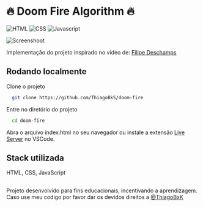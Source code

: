 # 🔥 Doom Fire Algorithm 🔥

![HTML](https://img.shields.io/badge/HTML5-E34F26?style=for-the-badge&logo=html5&logoColor=white)
![CSS](https://img.shields.io/badge/CSS3-1572B6?style=for-the-badge&logo=css3&logoColor=white)
![Javascript](https://img.shields.io/badge/JavaScript-323330?style=for-the-badge&logo=javascript&logoColor=F7DF1E)

![Screenshoot](./preview.gif)

Implementação do projeto inspirado no vídeo de: [Filipe Deschamps](https://youtu.be/fxm8cadCqbs)

## Rodando localmente

Clone o projeto

```bash
  git clone https://github.com/ThiagoBkS/doom-fire

```

Entre no diretório do projeto

```bash
  cd doom-fire
```

Abra o arquivo index.html no seu navegador ou instale a extensão [Live Server](https://marketplace.visualstudio.com/items?itemName=ritwickdey.LiveServer) no VSCode.

## Stack utilizada

HTML, CSS, JavaScript

##

Projeto desenvolvido para fins educacionais, incentivando a aprendizagem.
Caso use meu codigo por favor dar os devidos direitos a [@ThiagoBxK](https://github.com/ThiagoBxK)
